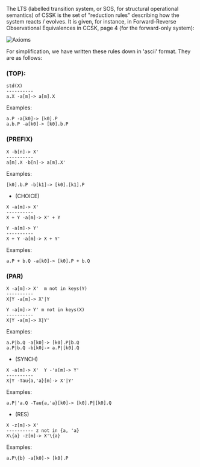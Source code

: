The LTS (labelled transition system, or SOS, for structural operational semantics) of CSSK is the set of "reduction rules" describing how the system reacts / evolves.
It is given, for instance, in Forward-Reverse Observational Equivalences in CCSK, page 4 (for the forward-only system):

![Axioms](https://user-images.githubusercontent.com/16466689/213241170-c74a833f-b513-46ad-a751-3febf681308d.png)

For simplification, we have written these rules down in 'ascii' format. They are as follows:
### (TOP):
```
std(X)
----------
a.X -a[m]-> a[m].X
```
Examples:
```
a.P -a[k0]-> [k0].P
a.b.P -a[k0]-> [k0].b.P
```
### (PREFIX)
```
X -b[n]-> X'
----------
a[m].X -b[n]-> a[m].X'
```
Examples:
```
[k0].b.P -b[k1]-> [k0].[k1].P
```
* (CHOICE)
```
X -a[m]-> X'
----------
X + Y -a[m]-> X' + Y

Y -a[m]-> Y'
----------
X + Y -a[m]-> X + Y'
```
Examples:
```
a.P + b.Q -a[k0]-> [k0].P + b.Q
```
### (PAR)
```
X -a[m]-> X'  m not in keys(Y)
----------
X|Y -a[m]-> X'|Y

Y -a[m]-> Y' m not in keys(X)
----------
X|Y -a[m]-> X|Y'
```
Examples:
```
a.P|b.Q -a[k0]-> [k0].P|b.Q
a.P|b.Q -b[k0]-> a.P|[k0].Q
```
* (SYNCH)
```
X -a[m]-> X'  Y -'a[m]-> Y'
----------
X|Y -Tau{a,'a}[m]-> X'|Y'
```
Examples:
```
a.P|'a.Q -Tau{a,'a}[k0]-> [k0].P|[k0].Q
```
* (RES)
```
X -z[m]-> X'
---------- z not in {a, 'a}
X\{a} -z[m]-> X'\{a}
```
Examples:
```
a.P\{b} -a[k0]-> [k0].P
```